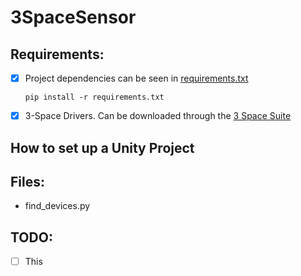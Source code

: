 # 3SpaceSensor

## Requirements:
- [x] Project dependencies can be seen in [requirements.txt](https://github.com/sulyak/3SpaceSensor/blob/master/requirements.txt)

  ```pip install -r requirements.txt```
- [x] 3-Space Drivers. Can be downloaded through the [3 Space Suite](https://yostlabs.com/yost-labs-3-space-sensor-software-suite/)
  
## How to set up a Unity Project
  

## Files:
  
  * find_devices.py
  

## TODO:

- [ ] This
